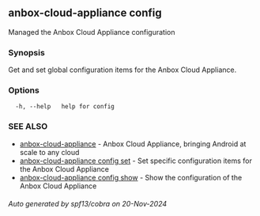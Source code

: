 ## anbox-cloud-appliance config

Managed the Anbox Cloud Appliance configuration

### Synopsis

Get and set global configuration items for the Anbox Cloud Appliance.

### Options

```
  -h, --help   help for config
```

### SEE ALSO

* [anbox-cloud-appliance](anbox-cloud-appliance.md)	 - Anbox Cloud Appliance, bringing Android at scale to any cloud
* [anbox-cloud-appliance config set](anbox-cloud-appliance_config_set.md)	 - Set specific configuration items for the Anbox Cloud Appliance
* [anbox-cloud-appliance config show](anbox-cloud-appliance_config_show.md)	 - Show the configuration of the Anbox Cloud Appliance

###### Auto generated by spf13/cobra on 20-Nov-2024
